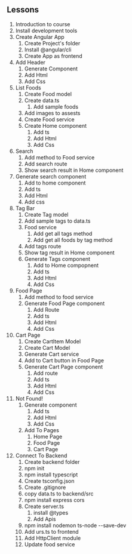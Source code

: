 ## Lessons
1. Introduction to course
2. Install development tools
3. Create Angular App
	1. Create Project's folder
	2. Install @angular/cli
	3. Create App as frontend
4. Add Header
	1. Generate Component
	2. Add Html
	3. Add Css
5. List Foods
	1. Create Food model
	2. Create data.ts
		1. Add sample foods
	3. Add images to assests
	4. Create Food service
	5. Create Home component
		1. Add ts
		2. Add Html
		3. Add Css
6. Search
	1. Add method to Food service
	2. Add search route 
	3. Show search result in Home component
  4. Generate search component
		1. Add to home component
		2. Add ts
		3. Add Html
		4. Add css
7. Tag Bar
	1. Create Tag model
	2. Add sample tags to data.ts
	3. Food service
		1. Add get all tags method
		2. Add get all foods by tag method
	4. Add tags route
	5. Show tag result in Home component
	6. Generate Tags component
		1. Add to Home compopnent
		2. Add ts
		3. Add Html
		4. Add Css
8. Food Page
	1. Add method to food service
	2. Generate Food Page component
		1. Add Route
		2. Add ts
		3. Add Html
		4. Add Css
9. Cart Page
	1. Create CartItem Model
	2. Create Cart Model
	3. Generate Cart service
	4. Add to Cart button in  Food Page
	5. Generate Cart Page component
		1. Add route
		2. Add ts
		3. Add Html
		4. Add Css
10. Not Found!
	1. Generate component
		1. Add ts
		2. Add Html
		3. Add Css
	2. Add To Pages
		1. Home Page
		2. Food Page
		3. Cart Page
11. Connect To Backend
	1. Create backend folder
	2. npm init
	3. npm install typescript
	4. Create tsconfig.json
	5. Create .gitignore
	6. copy data.ts to backend/src
	7. npm install express cors
	8. Create server.ts
		1. install @types
		2. Add Apis
	9. npm install nodemon ts-node --save-dev
	10. Add urs.ts to frontend
	11. Add HttpClient module
	12. Update food service
	